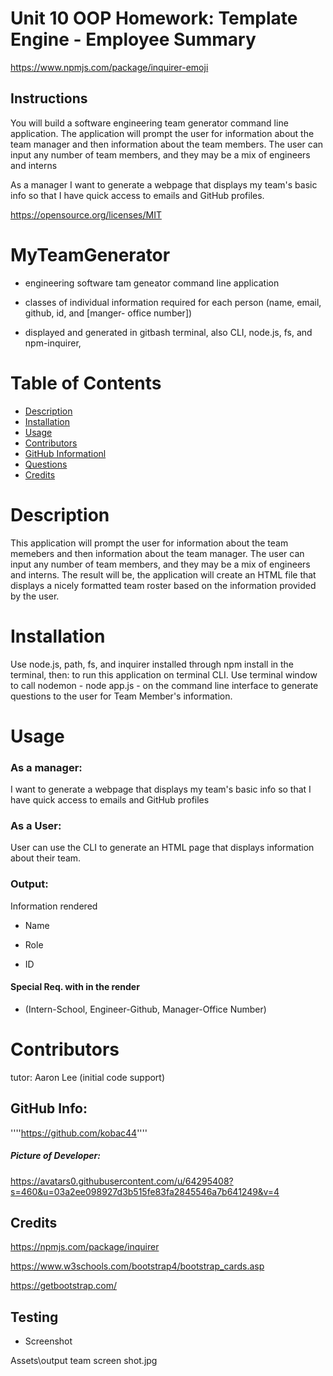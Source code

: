 # Unit 10 OOP Homework: Template Engine - Employee Summary

https://www.npmjs.com/package/inquirer-emoji

## Instructions

You will build a software engineering team generator command line application. The application will prompt the user for information about the team manager and then information about the team members. The user can input any number of team members, and they may be a mix of engineers and interns

As a manager
I want to generate a webpage that displays my team's basic info
so that I have quick access to emails and GitHub profiles.

https://opensource.org/licenses/MIT

# MyTeamGenerator

- engineering software tam geneator command line application

- classes of individual information required for each person (name, email, github, id, and [manger- office number])

- displayed and generated in gitbash terminal, also CLI, node.js, fs, and npm-inquirer,

# Table of Contents

- [Description](#description)
- [Installation](#installation)
- [Usage](#usage)
- [Contributors](#contributors)
- [GitHub Informationl](#github-information)
- [Questions](#questions)
- [Credits](#credits)

# Description

This application will prompt the user for information about the team memebers and then information about the team manager. The user can input any number of team members, and they may be a mix of engineers and interns.
The result will be, the application will create an HTML file that displays a nicely formatted team roster based on the information provided by the user.

# Installation

Use node.js, path, fs, and inquirer installed through npm install in the terminal, then: to run this application on terminal CLI. Use terminal window to call nodemon - node app.js - on the command line interface to generate questions to the user for Team Member's information.

# Usage

### As a manager:

I want to generate a webpage that displays my team's basic info
so that I have quick access to emails and GitHub profiles

### As a User:

User can use the CLI to generate an HTML page that displays information about their team.

### Output:

Information rendered

- Name

- Role

- ID

#### Special Req. with in the render

- (Intern-School, Engineer-Github, Manager-Office Number)

# Contributors

tutor: Aaron Lee (initial code support)

## GitHub Info:

''''https://github.com/kobac44''''

##### Picture of Developer:

https://avatars0.githubusercontent.com/u/64295408?s=460&u=03a2ee098927d3b515fe83fa2845546a7b641249&v=4

## Credits

https://npmjs.com/package/inquirer

https://www.w3schools.com/bootstrap4/bootstrap_cards.asp

https://getbootstrap.com/

## Testing

- Screenshot

Assets\output team screen shot.jpg

